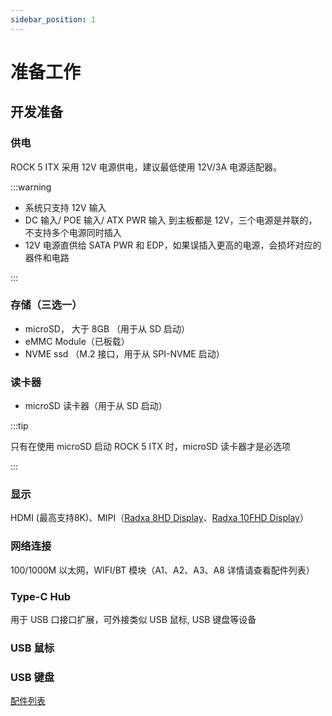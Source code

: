 ```yaml
---
sidebar_position: 1
---
```


# 准备工作

## 开发准备

<Tabs queryString="target">

<TabItem value="necessary item" label="必要项">

### 供电

ROCK 5 ITX 采用 12V 电源供电，建议最低使用 12V/3A 电源适配器。

:::warning

- 系统只支持 12V 输入
- DC 输入/ POE 输入/ ATX PWR 输入 到主板都是 12V，三个电源是并联的，不支持多个电源同时插入
- 12V 电源直供给 SATA PWR 和 EDP，如果误插入更高的电源，会损坏对应的器件和电路

:::

### 存储（三选一）

- microSD， 大于 8GB （用于从 SD 启动）
- eMMC Module（已板载）
- NVME ssd （M.2 接口，用于从 SPI-NVME 启动）

### 读卡器

- microSD 读卡器（用于从 SD 启动）

:::tip

只有在使用 microSD 启动 ROCK 5 ITX 时，microSD 读卡器才是必选项

:::

</TabItem>

<TabItem value="non essential" label="非必要项">

### 显示

HDMI (最高支持8K)、MIPI（[Radxa 8HD Display](https://radxa.com/products/accessories/display-8hd)、[Radxa 10FHD Display](https://radxa.com/products/accessories/display-10fhd)）

### 网络连接

100/1000M 以太网，WIFI/BT 模块（A1、A2、A3、A8 详情请查看配件列表）

### Type-C Hub

用于 USB 口接口扩展，可外接类似 USB 鼠标, USB 键盘等设备

### USB 鼠标

### USB 键盘

</TabItem>

</Tabs>

[配件列表](../../accessories)
